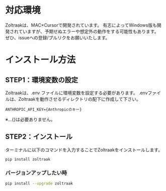 # 対応環境
Zoltraakは、MAC×Cursorで開発されています。
有志によってWindows版も開発されていますが、予期せぬエラーや想定外の動作をする可能性もあります。
ぜひ、issueへの登録/プルリクをお願いいたします。

# インストール方法
## STEP1：環境変数の設定
Zoltraakは、.env ファイルに環境変数を設定する必要があります。
.envファイルは、Zoltraakを動作させるディレクトリの配下に作成して下さい。

```
ANTHROPIC_API_KEY={Anthropicのキー}
```
※...{}は必要ありません。

## STEP2：インストール
ターミナルに以下のコマンドを入力することでZoltraakをインストールします。
```
pip install zoltraak
```

### バージョンアップしたい時
   ```sh
   pip install --upgrade zoltraak
   ```
